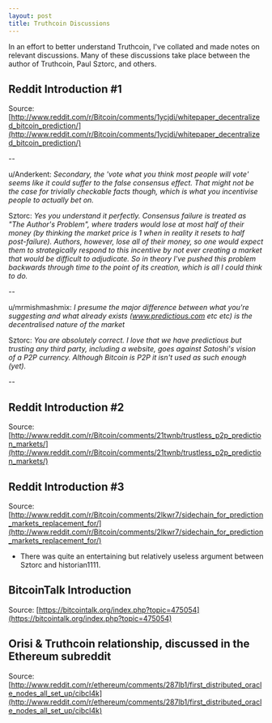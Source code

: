 ```yaml
---
layout: post
title: Truthcoin Discussions
---
```

In an effort to better understand Truthcoin, I've collated and made notes on relevant discussions. Many of these discussions take place between the author of Truthcoin, Paul Sztorc, and others.



##  Reddit Introduction #1
Source: [http://www.reddit.com/r/Bitcoin/comments/1ycjdi/whitepaper_decentralized_bitcoin_prediction/](http://www.reddit.com/r/Bitcoin/comments/1ycjdi/whitepaper_decentralized_bitcoin_prediction/)

--

u/Anderkent: *Secondary, the 'vote what you think most people will vote' seems like it could suffer to the false consensus effect. That might not be the case for trivially checkable facts though, which is what you incentivise people to actually bet on.*

Sztorc: *Yes you understand it perfectly. Consensus failure is treated as "The Author's Problem", where traders would lose at most half of their money (by thinking the market price is 1 when in reality it resets to half post-failure). Authors, however, lose all of their money, so one would expect them to strategically respond to this incentive by not ever creating a market that would be difficult to adjudicate. So in theory I've pushed this problem backwards through time to the point of its creation, which is all I could think to do.*

--

u/mrmishmashmix: *I presume the major difference between what you're suggesting and what already exists (www.predictious.com etc etc) is the decentralised nature of the market*

Sztorc: *You are absolutely correct. I love that we have predictious but trusting any third party, including a website, goes against Satoshi's vision of a P2P currency. Although Bitcoin is P2P it isn't used as such enough (yet).*

--







##  Reddit Introduction #2
Source: [http://www.reddit.com/r/Bitcoin/comments/21twnb/trustless_p2p_prediction_markets/](http://www.reddit.com/r/Bitcoin/comments/21twnb/trustless_p2p_prediction_markets/)




##  Reddit Introduction #3
Source: [http://www.reddit.com/r/Bitcoin/comments/2lkwr7/sidechain_for_prediction_markets_replacement_for/](http://www.reddit.com/r/Bitcoin/comments/2lkwr7/sidechain_for_prediction_markets_replacement_for/)

- There was quite an entertaining but relatively useless argument between Sztorc and historian1111.

> 




##  BitcoinTalk Introduction
Source: [https://bitcointalk.org/index.php?topic=475054](https://bitcointalk.org/index.php?topic=475054)




##  Orisi & Truthcoin relationship, discussed in the Ethereum subreddit 
Source: [http://www.reddit.com/r/ethereum/comments/287lb1/first_distributed_oracle_nodes_all_set_up/cibcl4k](http://www.reddit.com/r/ethereum/comments/287lb1/first_distributed_oracle_nodes_all_set_up/cibcl4k)

